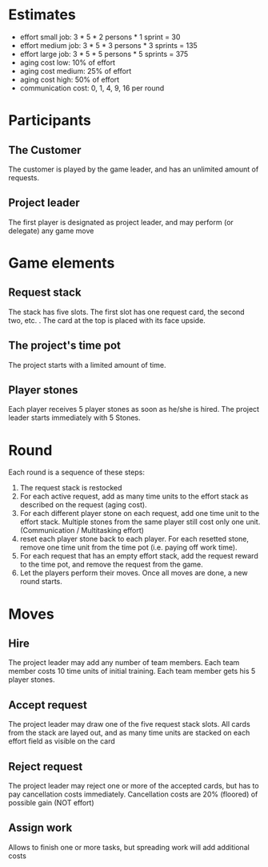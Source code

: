 # Estimates
* effort small job: 3 * 5 * 2 persons * 1 sprint = 30
* effort medium job: 3 * 5 * 3 persons * 3 sprints = 135
* effort large job: 3 * 5 * 5 persons * 5 sprints = 375
* aging cost low: 10% of effort
* aging cost medium: 25% of effort
* aging cost high: 50% of effort
* communication cost: 0, 1, 4, 9, 16 per round


# Participants

## The Customer
The customer is played by the game leader, and has an unlimited amount of requests.

## Project leader
The first player is designated as project leader, and may perform (or delegate) any game move

# Game elements

## Request stack
The stack has five slots. The first slot has one request card, the second two, etc. .
The card at the top is placed with its face upside.

## The project's time pot
The project starts with a limited amount of time.

## Player stones
Each player receives 5 player stones as soon as he/she is hired.
The project leader starts immediately with 5 Stones.

# Round
Each round is a sequence of these steps:
1. The request stack is restocked
1. For each active request, add as many time units 
   to the effort stack as described on the request (aging cost).
1. For each different player stone on each request, add one time unit to the effort stack.
   Multiple stones from the same player still cost only one unit. (Communication / Multitasking effort)
1. reset each player stone back to each player.
   For each resetted stone, remove one time unit from the time pot (i.e. paying off work time).
1. For each request that has an empty effort stack, add the request reward to the time pot,
   and remove the request from the game.
1. Let the players perform their moves. Once all moves are done, a new round starts.

# Moves

## Hire
The project leader may add any number of team members. 
Each team member costs 10 time units of initial training.
Each team member gets his 5 player stones.

## Accept request
The project leader may draw one of the five request stack slots.
All cards from the stack are layed out, and as many time units are stacked on each effort field
as visible on the card

## Reject request
The project leader may reject one or more of the accepted cards, 
but has to pay cancellation costs immediately. Cancellation costs are 20% (floored) of possible gain (NOT effort)

## Assign work
Allows to finish one or more tasks, but spreading work will add additional costs

